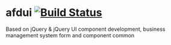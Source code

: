 # afdui [![Build Status](https://api.travis-ci.org/AnFengDe/afdui.png?branch=master)](https://api.travis-ci.org/AnFengDe/afdui)

Based on jQuery &amp; jQuery UI component development, business management system form and component common